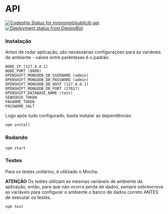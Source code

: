 # API

[![Codeship Status for mrprompt/publiciti-api](https://codeship.com/projects/69ae5cc0-9e39-0133-d4d4-2a763bc2b06b/status?branch=master)](https://codeship.com/projects/127714)
[![Deployment status from DeployBot](https://mrprompt.deploybot.com/badge/34534836039204/60550.svg)](http://deploybot.com)

### Instalação

Antes de rodar aplicação, são necessárias configurações para as variáveis de ambiente - valore entre parênteses é o padrão:

```
NODE_IP (127.0.0.1)
NODE_PORT (8080)
OPENSHIFT_MONGODB_DB_USERNAME (admin)
OPENSHIFT_MONGODB_DB_PASSWORD (admin)
OPENSHIFT_MONGODB_DB_HOST (127.0.0.1)
OPENSHIFT_MONGODB_DB_PORT (27017)
OPENSHIFT_DATABASE_NAME (test)
SENDGRID_TOKEN 
PAGARME_TOKEN
PASSWORD_SALT
``` 

Logo após tudo configurado, basta instalar as dependências

```
npm install
```


### Rodando

```
npm start
```


### Testes

Para os testes unitários, é utilizado o Mocha.

**ATENÇÃO**
Os testes utilizam as mesmas variáveis de ambiente da aplicação, então, para que não ocorra perda de dados, sempre
sobrescreva as variáveis para configurar o ambiente o banco de dados correto ANTES de executar os testes.

```
npm test
```


